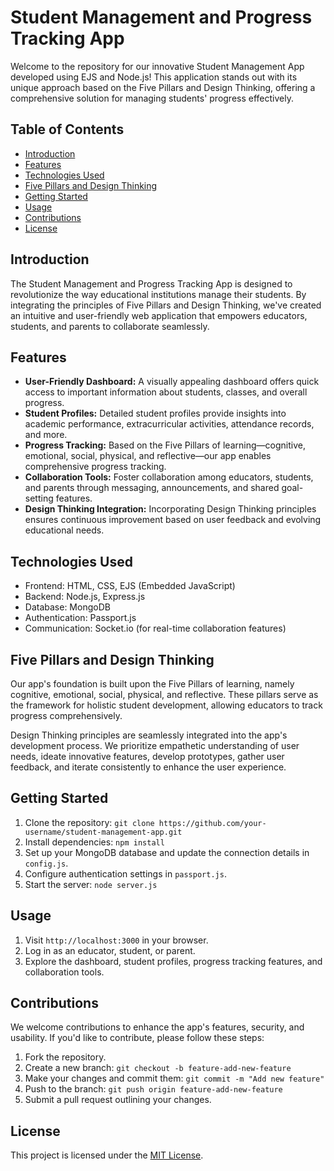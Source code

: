 # Student Management and Progress Tracking App

Welcome to the repository for our innovative Student Management App developed using EJS and Node.js! This application stands out with its unique approach based on the Five Pillars and Design Thinking, offering a comprehensive solution for managing students' progress effectively.

## Table of Contents

- [Introduction](#introduction)
- [Features](#features)
- [Technologies Used](#technologies-used)
- [Five Pillars and Design Thinking](#five-pillars-and-design-thinking)
- [Getting Started](#getting-started)
- [Usage](#usage)
- [Contributions](#contributions)
- [License](#license)

## Introduction

The Student Management and Progress Tracking App is designed to revolutionize the way educational institutions manage their students. By integrating the principles of Five Pillars and Design Thinking, we've created an intuitive and user-friendly web application that empowers educators, students, and parents to collaborate seamlessly.

## Features

- **User-Friendly Dashboard:** A visually appealing dashboard offers quick access to important information about students, classes, and overall progress.
- **Student Profiles:** Detailed student profiles provide insights into academic performance, extracurricular activities, attendance records, and more.
- **Progress Tracking:** Based on the Five Pillars of learning—cognitive, emotional, social, physical, and reflective—our app enables comprehensive progress tracking.
- **Collaboration Tools:** Foster collaboration among educators, students, and parents through messaging, announcements, and shared goal-setting features.
- **Design Thinking Integration:** Incorporating Design Thinking principles ensures continuous improvement based on user feedback and evolving educational needs.

## Technologies Used

- Frontend: HTML, CSS, EJS (Embedded JavaScript)
- Backend: Node.js, Express.js
- Database: MongoDB
- Authentication: Passport.js
- Communication: Socket.io (for real-time collaboration features)

## Five Pillars and Design Thinking

Our app's foundation is built upon the Five Pillars of learning, namely cognitive, emotional, social, physical, and reflective. These pillars serve as the framework for holistic student development, allowing educators to track progress comprehensively.

Design Thinking principles are seamlessly integrated into the app's development process. We prioritize empathetic understanding of user needs, ideate innovative features, develop prototypes, gather user feedback, and iterate consistently to enhance the user experience.

## Getting Started

1. Clone the repository: `git clone https://github.com/your-username/student-management-app.git`
2. Install dependencies: `npm install`
3. Set up your MongoDB database and update the connection details in `config.js`.
4. Configure authentication settings in `passport.js`.
5. Start the server: `node server.js`

## Usage

1. Visit `http://localhost:3000` in your browser.
2. Log in as an educator, student, or parent.
3. Explore the dashboard, student profiles, progress tracking features, and collaboration tools.

## Contributions

We welcome contributions to enhance the app's features, security, and usability. If you'd like to contribute, please follow these steps:

1. Fork the repository.
2. Create a new branch: `git checkout -b feature-add-new-feature`
3. Make your changes and commit them: `git commit -m "Add new feature"`
4. Push to the branch: `git push origin feature-add-new-feature`
5. Submit a pull request outlining your changes.

## License

This project is licensed under the [MIT License](LICENSE).
